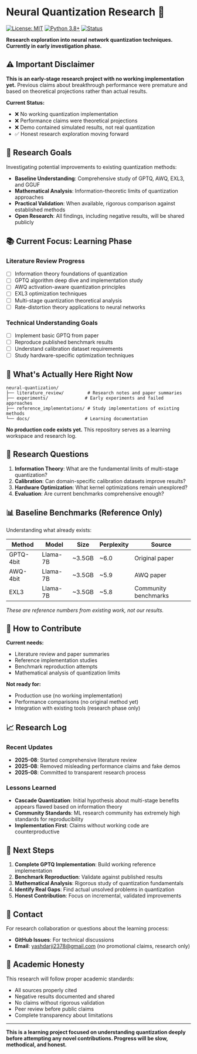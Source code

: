 # Neural Quantization Research 🔬

[![License: MIT](https://img.shields.io/badge/License-MIT-yellow.svg)](https://opensource.org/licenses/MIT)
[![Python 3.8+](https://img.shields.io/badge/python-3.8+-blue.svg)](https://www.python.org/downloads/)
[![Status](https://img.shields.io/badge/status-early%20research-red.svg)](#)

**Research exploration into neural network quantization techniques. Currently in early investigation phase.**

## ⚠️ Important Disclaimer

**This is an early-stage research project with no working implementation yet.** Previous claims about breakthrough performance were premature and based on theoretical projections rather than actual results. 

**Current Status:**
- ❌ No working quantization implementation
- ❌ Performance claims were theoretical projections
- ❌ Demo contained simulated results, not real quantization
- ✅ Honest research exploration moving forward

## 🎯 Research Goals

Investigating potential improvements to existing quantization methods:

- **Baseline Understanding**: Comprehensive study of GPTQ, AWQ, EXL3, and GGUF
- **Mathematical Analysis**: Information-theoretic limits of quantization approaches
- **Practical Validation**: When available, rigorous comparison against established methods
- **Open Research**: All findings, including negative results, will be shared publicly

## 📚 Current Focus: Learning Phase

### Literature Review Progress
- [ ] Information theory foundations of quantization
- [ ] GPTQ algorithm deep dive and implementation study
- [ ] AWQ activation-aware quantization principles
- [ ] EXL3 optimization techniques
- [ ] Multi-stage quantization theoretical analysis
- [ ] Rate-distortion theory applications to neural networks

### Technical Understanding Goals
- [ ] Implement basic GPTQ from paper
- [ ] Reproduce published benchmark results
- [ ] Understand calibration dataset requirements
- [ ] Study hardware-specific optimization techniques

## 🚧 What's Actually Here Right Now

```
neural-quantization/
├── literature_review/         # Research notes and paper summaries
├── experiments/              # Early experiments and failed approaches
├── reference_implementations/ # Study implementations of existing methods
└── docs/                     # Learning documentation
```

**No production code exists yet.** This repository serves as a learning workspace and research log.

## 🔬 Research Questions

1. **Information Theory**: What are the fundamental limits of multi-stage quantization?
2. **Calibration**: Can domain-specific calibration datasets improve results?
3. **Hardware Optimization**: What kernel optimizations remain unexplored?
4. **Evaluation**: Are current benchmarks comprehensive enough?

## 📊 Baseline Benchmarks (Reference Only)

Understanding what already exists:

| Method | Model | Size | Perplexity | Source |
|--------|-------|------|------------|---------|
| GPTQ-4bit | Llama-7B | ~3.5GB | ~6.0 | Original paper |
| AWQ-4bit | Llama-7B | ~3.5GB | ~5.9 | AWQ paper |
| EXL3 | Llama-7B | ~3.5GB | ~5.8 | Community benchmarks |

*These are reference numbers from existing work, not our results.*

## 🤝 How to Contribute

**Current needs:**
- Literature review and paper summaries
- Reference implementation studies
- Benchmark reproduction attempts
- Mathematical analysis of quantization limits

**Not ready for:**
- Production use (no working implementation)
- Performance comparisons (no original method yet)
- Integration with existing tools (research phase only)

## 📈 Research Log

### Recent Updates
- **2025-08**: Started comprehensive literature review
- **2025-08**: Removed misleading performance claims and fake demos
- **2025-08**: Committed to transparent research process

### Lessons Learned
- **Cascade Quantization**: Initial hypothesis about multi-stage benefits appears flawed based on information theory
- **Community Standards**: ML research community has extremely high standards for reproducibility
- **Implementation First**: Claims without working code are counterproductive

## 🎯 Next Steps

1. **Complete GPTQ Implementation**: Build working reference implementation
2. **Benchmark Reproduction**: Validate against published results
3. **Mathematical Analysis**: Rigorous study of quantization fundamentals
4. **Identify Real Gaps**: Find actual unsolved problems in quantization
5. **Honest Contribution**: Focus on incremental, validated improvements

## 📧 Contact

For research collaboration or questions about the learning process:
- **GitHub Issues**: For technical discussions
- **Email**: yashdarji2378@gmail.com (no promotional claims, research only)

## 📄 Academic Honesty

This research will follow proper academic standards:
- All sources properly cited
- Negative results documented and shared
- No claims without rigorous validation
- Peer review before public claims
- Complete transparency about limitations

---

**This is a learning project focused on understanding quantization deeply before attempting any novel contributions. Progress will be slow, methodical, and honest.**